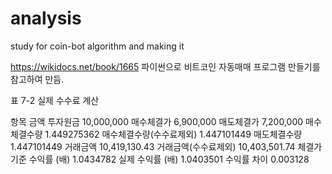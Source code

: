# analysis

study for coin-bot algorithm and making it


https://wikidocs.net/book/1665 파이썬으로 비트코인 자동매매 프로그램 만들기를 참고하여 만듬.


표 7-2 실제 수수료 계산

항목	금액
투자원금	10,000,000
매수체결가	6,900,000
매도체결가	7,200,000
매수체결수량	1.449275362
매수체결수량(수수료제외)	1.447101449
매도체결수량	1.447101449
거래금액	10,419,130.43
거래금액(수수료제외)	10,403,501.74
체결가 기준 수익률 (배)	1.0434782
실제 수익률 (배)	1.0403501
수익률 차이	0.003128
